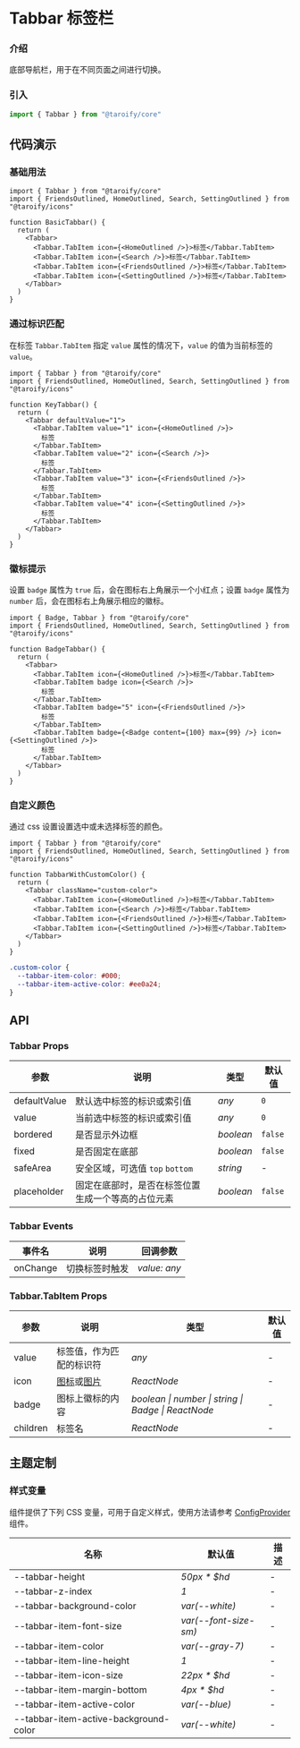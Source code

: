 # Tabbar 标签栏

### 介绍

底部导航栏，用于在不同页面之间进行切换。

### 引入

```ts
import { Tabbar } from "@taroify/core"
```

## 代码演示

### 基础用法

```tsx
import { Tabbar } from "@taroify/core"
import { FriendsOutlined, HomeOutlined, Search, SettingOutlined } from "@taroify/icons"

function BasicTabbar() {
  return (
    <Tabbar>
      <Tabbar.TabItem icon={<HomeOutlined />}>标签</Tabbar.TabItem>
      <Tabbar.TabItem icon={<Search />}>标签</Tabbar.TabItem>
      <Tabbar.TabItem icon={<FriendsOutlined />}>标签</Tabbar.TabItem>
      <Tabbar.TabItem icon={<SettingOutlined />}>标签</Tabbar.TabItem>
    </Tabbar>
  )
}

```

### 通过标识匹配

在标签 `Tabbar.TabItem` 指定 `value` 属性的情况下，`value` 的值为当前标签的 `value`。

```tsx
import { Tabbar } from "@taroify/core"
import { FriendsOutlined, HomeOutlined, Search, SettingOutlined } from "@taroify/icons"

function KeyTabbar() {
  return (
    <Tabbar defaultValue="1">
      <Tabbar.TabItem value="1" icon={<HomeOutlined />}>
        标签
      </Tabbar.TabItem>
      <Tabbar.TabItem value="2" icon={<Search />}>
        标签
      </Tabbar.TabItem>
      <Tabbar.TabItem value="3" icon={<FriendsOutlined />}>
        标签
      </Tabbar.TabItem>
      <Tabbar.TabItem value="4" icon={<SettingOutlined />}>
        标签
      </Tabbar.TabItem>
    </Tabbar>
  )
}
```

### 徽标提示

设置 `badge` 属性为 `true` 后，会在图标右上角展示一个小红点；设置 `badge` 属性为 `number` 后，会在图标右上角展示相应的徽标。

```tsx
import { Badge, Tabbar } from "@taroify/core"
import { FriendsOutlined, HomeOutlined, Search, SettingOutlined } from "@taroify/icons"

function BadgeTabbar() {
  return (
    <Tabbar>
      <Tabbar.TabItem icon={<HomeOutlined />}>标签</Tabbar.TabItem>
      <Tabbar.TabItem badge icon={<Search />}>
        标签
      </Tabbar.TabItem>
      <Tabbar.TabItem badge="5" icon={<FriendsOutlined />}>
        标签
      </Tabbar.TabItem>
      <Tabbar.TabItem badge={<Badge content={100} max={99} />} icon={<SettingOutlined />}>
        标签
      </Tabbar.TabItem>
    </Tabbar>
  )
}
```

### 自定义颜色

通过 css 设置设置选中或未选择标签的颜色。

```tsx
import { Tabbar } from "@taroify/core"
import { FriendsOutlined, HomeOutlined, Search, SettingOutlined } from "@taroify/icons"

function TabbarWithCustomColor() {
  return (
    <Tabbar className="custom-color">
      <Tabbar.TabItem icon={<HomeOutlined />}>标签</Tabbar.TabItem>
      <Tabbar.TabItem icon={<Search />}>标签</Tabbar.TabItem>
      <Tabbar.TabItem icon={<FriendsOutlined />}>标签</Tabbar.TabItem>
      <Tabbar.TabItem icon={<SettingOutlined />}>标签</Tabbar.TabItem>
    </Tabbar>
  )
}
```

```scss
.custom-color {
  --tabbar-item-color: #000;
  --tabbar-item-active-color: #ee0a24;
}
```

## API

### Tabbar Props

| 参数           | 说明                        | 类型        | 默认值     |
|--------------|---------------------------|-----------|---------|
| defaultValue | 默认选中标签的标识或索引值             | _any_     | `0`     |
| value        | 当前选中标签的标识或索引值             | _any_     | `0`     |
| bordered     | 是否显示外边框                   | _boolean_ | `false` |
| fixed        | 是否固定在底部                   | _boolean_ | `false` |
| safeArea     | 安全区域，可选值 `top` `bottom`   | _string_  | -       |
| placeholder  | 固定在底部时，是否在标签位置生成一个等高的占位元素 | _boolean_ | `false` |

### Tabbar Events

| 事件名 | 说明           | 回调参数                   |
| ------ | -------------- | -------------------------- |
| onChange | 切换标签时触发 | _value: any_ |

### Tabbar.TabItem Props

| 参数       | 说明                                             | 类型          | 默认值      |
|----------|------------------------------------------------|-------------|----------|
| value    | 标签值，作为匹配的标识符                                   | _any_       | -        |
| icon     | [图标](/components/icon)或[图片](/components/image) | _ReactNode_ | -        |
| badge | 图标上徽标的内容 | _boolean \| number \| string \| Badge \| ReactNode_ | - |
| children | 标签名                                            | _ReactNode_ | -        |

## 主题定制

### 样式变量

组件提供了下列 CSS 变量，可用于自定义样式，使用方法请参考 [ConfigProvider](/components/config-provider/) 组件。

| 名称                                    | 默认值                   | 描述  |
|---------------------------------------|-----------------------|-----|
| --tabbar-height                       | _50px * $hd_          | -   |
| --tabbar-z-index                      | _1_                   | -   |
| --tabbar-background-color             | _var(--white)_        | -   |
| --tabbar-item-font-size               | _var(--font-size-sm)_ | -   |
| --tabbar-item-color                   | _var(--gray-7)_       | -   |
| --tabbar-item-line-height             | _1_                   | -   |
| --tabbar-item-icon-size               | _22px * $hd_          | -   |
| --tabbar-item-margin-bottom           | _4px * $hd_           | -   |
| --tabbar-item-active-color            | _var(--blue)_         | -   |
| --tabbar-item-active-background-color | _var(--white)_        | -   |
